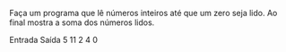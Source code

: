 Faça um programa que lê números inteiros até que um zero seja lido. Ao final mostra a soma dos números lidos.

Entrada         Saída
   5              11
   2
   4
   0